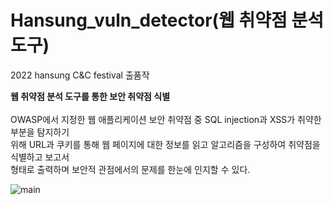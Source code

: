 # Hansung_vuln_detector(웹 취약점 분석 도구)<br>
 2022 hansung C&C festival 출품작<br>

<b>웹 취약점 분석 도구를 통한 보안 취약점 식별</b>
<br>
<br>
OWASP에서 지정한 웹 애플리케이션 보안 취약점 중 SQL injection과 XSS가 취약한 부분을 탐지하기<br>
위해 URL과 쿠키를 통해 웹 페이지에 대한 정보를 읽고 알고리즘을 구성하여 취약점을 식별하고 보고서<br>
형태로 출력하며 보안적 관점에서의 문제를 한눈에 인지할 수 있다.<br>

![main](./메인.JPG)
